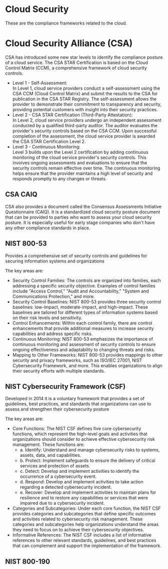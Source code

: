 # Cloud Security
These are the compliance frameworks related to the cloud. 


# Cloud Security Alliance (CSA) 
CSA has introduced some new star levels to identify the compliance posture of a cloud service. The CSA STAR Certification is based on the Cloud Control Matrix (CCM), a comprehensive framework of cloud security controls.

- Level 1 - Self-Assessment: \
  In Level 1, cloud service providers conduct a self-assessment using the CSA CCM (Cloud Control Matrix) and submit the results to the CSA for publication in the CSA STAR Registry. The self-assessment allows the provider to demonstrate their commitment to transparency and security, providing potential customers with insight into their security practices.
- Level 2 - CSA STAR Certification (Third-Party Attestation): \
  In Level 2, cloud service providers undergo an independent assessment conducted by a qualified third-party auditor. The auditor evaluates the provider's security controls based on the CSA CCM. Upon successful completion of the assessment, the cloud service provider is awarded the CSA STAR Certification Level 2.
- Level 3 - Continuous Monitoring: \
  Level 3 builds upon the Level 2 certification by adding continuous monitoring of the cloud service provider's security controls. This involves ongoing assessments and evaluations to ensure that the security controls remain effective over time. The continuous monitoring helps ensure that the provider maintains a high level of security and responds promptly to any changes or threats.


## CSA CAIQ
CSA also provides a document called the Consensus Assessments Initiative Questionnaire (CAIQ). It is a standardized cloud security posture document that can be provided to parties who want to assess your cloud security posture. It is especially useful for early stage companies who don't have any other compliance standards in place. 

## NIST 800-53
Provides a comprehensive set of security controls and guidelines for securing information systems and organizations

The key areas are: 
- Security Control Families: The controls are organized into families, each addressing a specific security objective. Examples of control families include "Access Control," "Audit and Accountability," "System and Communications Protection," and more.
- Security Control Baselines: NIST 800-53 provides three security control baselines: low-impact, moderate-impact, and high-impact. These baselines are tailored for different types of information systems based on their risk levels and sensitivity.
- Control Enhancements: Within each control family, there are control enhancements that provide additional measures to increase security capabilities and address specific risks.
- Continuous Monitoring: NIST 800-53 emphasizes the importance of continuous monitoring and assessment of security controls to ensure ongoing effectiveness and adaptability to changing threats and risks.
- Mapping to Other Frameworks: NIST 800-53 provides mappings to other security and privacy frameworks, such as ISO/IEC 27001, NIST Cybersecurity Framework, and more. This enables organizations to align their security efforts with multiple standards.

## NIST Cybersecurity Framework (CSF)
Developed in 2014 it is a voluntary framework that provides a set of guidelines, best practices, and standards that organizations can use to assess and strengthen their cybersecurity posture

The key areas are: 
- Core Functions: The NIST CSF defines five core cybersecurity functions, which represent the high-level goals and activities that organizations should consider to achieve effective cybersecurity risk management. These functions are:
  - a. Identify: Understand and manage cybersecurity risks to systems, assets, data, and capabilities.
  - b. Protect: Implement safeguards to ensure the delivery of critical services and protection of assets.
  - c. Detect: Develop and implement activities to identify the occurrence of a cybersecurity event.
  - d. Respond: Develop and implement activities to take action regarding a detected cybersecurity incident.
  - e. Recover: Develop and implement activities to maintain plans for resilience and to restore any capabilities or services that were impaired due to a cybersecurity incident.
- Categories and Subcategories: Under each core function, the NIST CSF provides categories and subcategories that define specific outcomes and activities related to cybersecurity risk management. These categories and subcategories help organizations understand the areas they need to focus on to achieve their cybersecurity objectives.
- Informative References: The NIST CSF includes a list of informative references to other relevant standards, guidelines, and best practices that can complement and support the implementation of the framework.

## NIST 800-190

